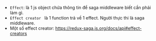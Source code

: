 + `Effect`: là 1 js object chứa thông tin để  saga middleware biết cần phải làm gì.
+ `Effect creator ` là 1 function trả về 1 effect. Người thực thi là saga middleware.
+ Một số  effect creator: https://redux-saga.js.org/docs/api#effect-creators
